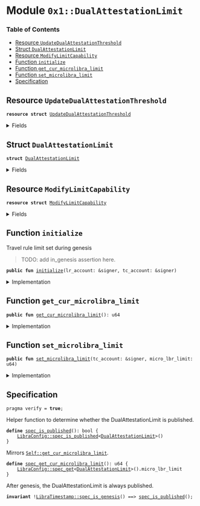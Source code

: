 
<a name="0x1_DualAttestationLimit"></a>

# Module `0x1::DualAttestationLimit`

### Table of Contents

-  [Resource `UpdateDualAttestationThreshold`](#0x1_DualAttestationLimit_UpdateDualAttestationThreshold)
-  [Struct `DualAttestationLimit`](#0x1_DualAttestationLimit_DualAttestationLimit)
-  [Resource `ModifyLimitCapability`](#0x1_DualAttestationLimit_ModifyLimitCapability)
-  [Function `initialize`](#0x1_DualAttestationLimit_initialize)
-  [Function `get_cur_microlibra_limit`](#0x1_DualAttestationLimit_get_cur_microlibra_limit)
-  [Function `set_microlibra_limit`](#0x1_DualAttestationLimit_set_microlibra_limit)
-  [Specification](#0x1_DualAttestationLimit_Specification)



<a name="0x1_DualAttestationLimit_UpdateDualAttestationThreshold"></a>

## Resource `UpdateDualAttestationThreshold`



<pre><code><b>resource</b> <b>struct</b> <a href="#0x1_DualAttestationLimit_UpdateDualAttestationThreshold">UpdateDualAttestationThreshold</a>
</code></pre>



<details>
<summary>Fields</summary>


<dl>
<dt>

<code>dummy_field: bool</code>
</dt>
<dd>

</dd>
</dl>


</details>

<a name="0x1_DualAttestationLimit_DualAttestationLimit"></a>

## Struct `DualAttestationLimit`



<pre><code><b>struct</b> <a href="#0x1_DualAttestationLimit">DualAttestationLimit</a>
</code></pre>



<details>
<summary>Fields</summary>


<dl>
<dt>

<code>micro_lbr_limit: u64</code>
</dt>
<dd>

</dd>
</dl>


</details>

<a name="0x1_DualAttestationLimit_ModifyLimitCapability"></a>

## Resource `ModifyLimitCapability`



<pre><code><b>resource</b> <b>struct</b> <a href="#0x1_DualAttestationLimit_ModifyLimitCapability">ModifyLimitCapability</a>
</code></pre>



<details>
<summary>Fields</summary>


<dl>
<dt>

<code>cap: <a href="LibraConfig.md#0x1_LibraConfig_ModifyConfigCapability">LibraConfig::ModifyConfigCapability</a>&lt;<a href="#0x1_DualAttestationLimit_DualAttestationLimit">DualAttestationLimit::DualAttestationLimit</a>&gt;</code>
</dt>
<dd>

</dd>
</dl>


</details>

<a name="0x1_DualAttestationLimit_initialize"></a>

## Function `initialize`

Travel rule limit set during genesis

>TODO: add in_genesis assertion here.


<pre><code><b>public</b> <b>fun</b> <a href="#0x1_DualAttestationLimit_initialize">initialize</a>(lr_account: &signer, tc_account: &signer)
</code></pre>



<details>
<summary>Implementation</summary>


<pre><code><b>public</b> <b>fun</b> <a href="#0x1_DualAttestationLimit_initialize">initialize</a>(
    lr_account: &signer,
    tc_account: &signer,
) {
    <b>assert</b>(<a href="LibraTimestamp.md#0x1_LibraTimestamp_is_genesis">LibraTimestamp::is_genesis</a>(), 0);
    <b>assert</b>(<a href="Signer.md#0x1_Signer_address_of">Signer::address_of</a>(lr_account) == <a href="CoreAddresses.md#0x1_CoreAddresses_LIBRA_ROOT_ADDRESS">CoreAddresses::LIBRA_ROOT_ADDRESS</a>(), 1);
    <b>let</b> cap = <a href="LibraConfig.md#0x1_LibraConfig_publish_new_config_with_capability">LibraConfig::publish_new_config_with_capability</a>&lt;<a href="#0x1_DualAttestationLimit">DualAttestationLimit</a>&gt;(
        lr_account,
        <a href="#0x1_DualAttestationLimit">DualAttestationLimit</a> { micro_lbr_limit: 1000 * <a href="Libra.md#0x1_Libra_scaling_factor">Libra::scaling_factor</a>&lt;<a href="LBR.md#0x1_LBR">LBR</a>&gt;() },
    );
    move_to(tc_account, <a href="#0x1_DualAttestationLimit_ModifyLimitCapability">ModifyLimitCapability</a> { cap })
}
</code></pre>



</details>

<a name="0x1_DualAttestationLimit_get_cur_microlibra_limit"></a>

## Function `get_cur_microlibra_limit`



<pre><code><b>public</b> <b>fun</b> <a href="#0x1_DualAttestationLimit_get_cur_microlibra_limit">get_cur_microlibra_limit</a>(): u64
</code></pre>



<details>
<summary>Implementation</summary>


<pre><code><b>public</b> <b>fun</b> <a href="#0x1_DualAttestationLimit_get_cur_microlibra_limit">get_cur_microlibra_limit</a>(): u64 {
    <a href="LibraConfig.md#0x1_LibraConfig_get">LibraConfig::get</a>&lt;<a href="#0x1_DualAttestationLimit">DualAttestationLimit</a>&gt;().micro_lbr_limit
}
</code></pre>



</details>

<a name="0x1_DualAttestationLimit_set_microlibra_limit"></a>

## Function `set_microlibra_limit`



<pre><code><b>public</b> <b>fun</b> <a href="#0x1_DualAttestationLimit_set_microlibra_limit">set_microlibra_limit</a>(tc_account: &signer, micro_lbr_limit: u64)
</code></pre>



<details>
<summary>Implementation</summary>


<pre><code><b>public</b> <b>fun</b> <a href="#0x1_DualAttestationLimit_set_microlibra_limit">set_microlibra_limit</a>(
    tc_account: &signer,
    micro_lbr_limit: u64
) <b>acquires</b> <a href="#0x1_DualAttestationLimit_ModifyLimitCapability">ModifyLimitCapability</a> {
    // TODO: <b>abort</b> code
    <b>assert</b>(has_update_dual_attestation_threshold_privilege(tc_account), 919401);
    <b>assert</b>(
        micro_lbr_limit &gt;= 1000,
        4
    );
    <b>let</b> tc_address = <a href="Signer.md#0x1_Signer_address_of">Signer::address_of</a>(tc_account);
    <b>let</b> modify_cap = &borrow_global&lt;<a href="#0x1_DualAttestationLimit_ModifyLimitCapability">ModifyLimitCapability</a>&gt;(tc_address).cap;
    <a href="LibraConfig.md#0x1_LibraConfig_set_with_capability">LibraConfig::set_with_capability</a>&lt;<a href="#0x1_DualAttestationLimit">DualAttestationLimit</a>&gt;(
        modify_cap,
        <a href="#0x1_DualAttestationLimit">DualAttestationLimit</a> { micro_lbr_limit },
    );
}
</code></pre>



</details>

<a name="0x1_DualAttestationLimit_Specification"></a>

## Specification



<pre><code>pragma verify = <b>true</b>;
</code></pre>


Helper function to determine whether the DualAttestationLimit is published.


<a name="0x1_DualAttestationLimit_spec_is_published"></a>


<pre><code><b>define</b> <a href="#0x1_DualAttestationLimit_spec_is_published">spec_is_published</a>(): bool {
    <a href="LibraConfig.md#0x1_LibraConfig_spec_is_published">LibraConfig::spec_is_published</a>&lt;<a href="#0x1_DualAttestationLimit">DualAttestationLimit</a>&gt;()
}
</code></pre>


Mirrors
<code><a href="#0x1_DualAttestationLimit_get_cur_microlibra_limit">Self::get_cur_microlibra_limit</a></code>.


<a name="0x1_DualAttestationLimit_spec_get_cur_microlibra_limit"></a>


<pre><code><b>define</b> <a href="#0x1_DualAttestationLimit_spec_get_cur_microlibra_limit">spec_get_cur_microlibra_limit</a>(): u64 {
    <a href="LibraConfig.md#0x1_LibraConfig_spec_get">LibraConfig::spec_get</a>&lt;<a href="#0x1_DualAttestationLimit">DualAttestationLimit</a>&gt;().micro_lbr_limit
}
</code></pre>


After genesis, the DualAttestationLimit is always published.


<pre><code><b>invariant</b> !<a href="LibraTimestamp.md#0x1_LibraTimestamp_spec_is_genesis">LibraTimestamp::spec_is_genesis</a>() ==&gt; <a href="#0x1_DualAttestationLimit_spec_is_published">spec_is_published</a>();
</code></pre>
